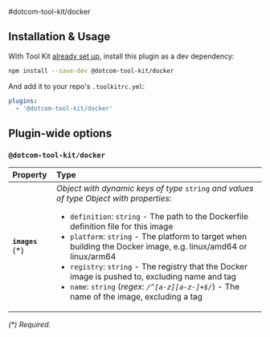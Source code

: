 #dotcom-tool-kit/docker

## Installation & Usage

With Tool Kit [already set up](https://github.com/financial-times/dotcom-tool-kit#installing-and-using-tool-kit), install this plugin as a dev dependency:

```sh
npm install --save-dev @dotcom-tool-kit/docker
```

And add it to your repo's `.toolkitrc.yml`:

```yml
plugins:
  - '@dotcom-tool-kit/docker'
```

<!-- begin autogenerated docs -->
## Plugin-wide options

### `@dotcom-tool-kit/docker`

| Property          | Type                                                                                                                                                                                                                                                                                                                                                                                                                                                                                                                        |
| :---------------- | :-------------------------------------------------------------------------------------------------------------------------------------------------------------------------------------------------------------------------------------------------------------------------------------------------------------------------------------------------------------------------------------------------------------------------------------------------------------------------------------------------------------------------- |
| **`images`** (\*) | _Object with dynamic keys of type_ `string` _and values of type_ _Object with properties:_<ul><li>`definition`: `string` - The path to the Dockerfile definition file for this image</li><li>`platform`: `string` - The platform to target when building the Docker image, e.g. linux/amd64 or linux/arm64</li><li>`registry`: `string` - The registry that the Docker image is pushed to, excluding name and tag</li><li>`name`: `string` (_regex: `/^[a-z][a-z-]+$/`_) - The name of the image, excluding a tag</li></ul> |

_(\*) Required._
<!-- end autogenerated docs -->
